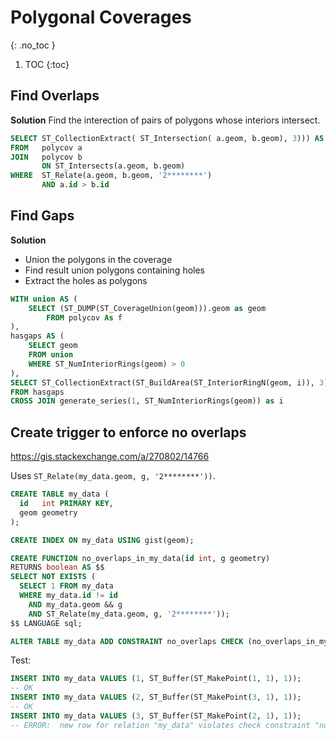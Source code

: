 # Polygonal Coverages
{: .no_toc }

1. TOC
{:toc}

## Find Overlaps

**Solution**
Find the interection of pairs of polygons whose interiors intersect.

```sql
SELECT ST_CollectionExtract( ST_Intersection( a.geom, b.geom), 3))) AS overlap
FROM   polycov a
JOIN   polycov b
       ON ST_Intersects(a.geom, b.geom)
WHERE  ST_Relate(a.geom, b.geom, '2********')
       AND a.id > b.id
```

## Find Gaps

**Solution**
* Union the polygons in the coverage
* Find result union polygons containing holes
* Extract the holes as polygons

```sql
WITH union AS (
    SELECT (ST_DUMP(ST_CoverageUnion(geom))).geom as geom
        FROM polycov As f 
),
hasgaps AS (
    SELECT geom 
    FROM union
    WHERE ST_NumInteriorRings(geom) > 0
),
SELECT ST_CollectionExtract(ST_BuildArea(ST_InteriorRingN(geom, i)), 3) as gap
FROM hasgaps
CROSS JOIN generate_series(1, ST_NumInteriorRings(geom)) as i
```

## Create trigger to enforce no overlaps
<https://gis.stackexchange.com/a/270802/14766>

Uses `ST_Relate(my_data.geom, g, '2********'))`.

```sql
CREATE TABLE my_data (
  id   int PRIMARY KEY,
  geom geometry
);

CREATE INDEX ON my_data USING gist(geom);

CREATE FUNCTION no_overlaps_in_my_data(id int, g geometry)
RETURNS boolean AS $$
SELECT NOT EXISTS (
  SELECT 1 FROM my_data
  WHERE my_data.id != id
    AND my_data.geom && g 
    AND ST_Relate(my_data.geom, g, '2********'));
$$ LANGUAGE sql;

ALTER TABLE my_data ADD CONSTRAINT no_overlaps CHECK (no_overlaps_in_my_data(id, geom));

```

Test:
```sql
INSERT INTO my_data VALUES (1, ST_Buffer(ST_MakePoint(1, 1), 1));
-- OK
INSERT INTO my_data VALUES (2, ST_Buffer(ST_MakePoint(3, 1), 1));
-- OK
INSERT INTO my_data VALUES (3, ST_Buffer(ST_MakePoint(2, 1), 1));
-- ERROR:  new row for relation "my_data" violates check constraint "no_overlaps"
```
